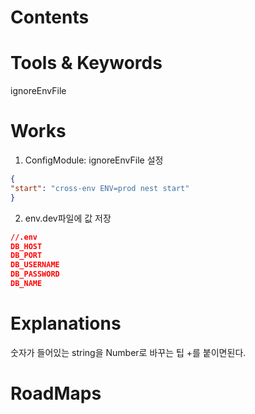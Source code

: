 
# Contents

# Tools &  Keywords

ignoreEnvFile

# Works

1. ConfigModule: ignoreEnvFile 설정
```json
{
"start": "cross-env ENV=prod nest start"
}
```


2. env.dev파일에 값 저장
```json
//.env
DB_HOST
DB_PORT
DB_USERNAME
DB_PASSWORD
DB_NAME
```

# Explanations

숫자가 들어있는 string을 Number로 바꾸는 팁 
+를 붙이면된다.

# RoadMaps